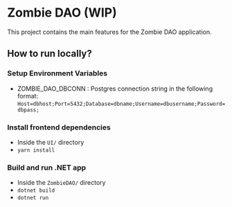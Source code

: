 # Zombie DAO (WIP)
This project contains the main features for the Zombie DAO application.
## How to run locally?

### Setup Environment Variables
- ZOMBIE_DAO_DBCONN : Postgres connection string in the following format:
`Host=dbhost;Port=5432;Database=dbname;Username=dbusername;Password=dbpass;`

### Install frontend dependencies
- Inside the `UI/` directory
- `yarn install`

### Build and run .NET app
- Inside the `ZombieDAO/` directory
- `dotnet build`
- `dotnet run`
